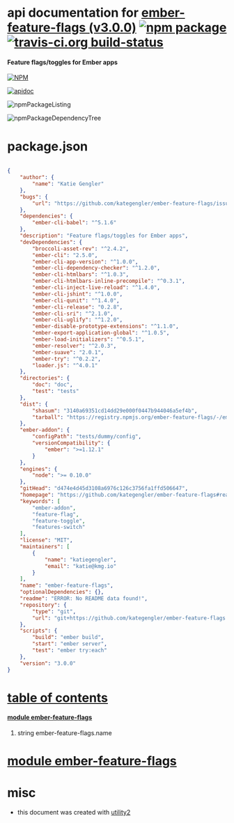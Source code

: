 # api documentation for  [ember-feature-flags (v3.0.0)](https://github.com/kategengler/ember-feature-flags#readme)  [![npm package](https://img.shields.io/npm/v/npmdoc-ember-feature-flags.svg?style=flat-square)](https://www.npmjs.org/package/npmdoc-ember-feature-flags) [![travis-ci.org build-status](https://api.travis-ci.org/npmdoc/node-npmdoc-ember-feature-flags.svg)](https://travis-ci.org/npmdoc/node-npmdoc-ember-feature-flags)
#### Feature flags/toggles for Ember apps

[![NPM](https://nodei.co/npm/ember-feature-flags.png?downloads=true)](https://www.npmjs.com/package/ember-feature-flags)

[![apidoc](https://npmdoc.github.io/node-npmdoc-ember-feature-flags/build/screenCapture.buildNpmdoc.browser._2Fhome_2Ftravis_2Fbuild_2Fnpmdoc_2Fnode-npmdoc-ember-feature-flags_2Ftmp_2Fbuild_2Fapidoc.html.png)](https://npmdoc.github.io/node-npmdoc-ember-feature-flags/build/apidoc.html)

![npmPackageListing](https://npmdoc.github.io/node-npmdoc-ember-feature-flags/build/screenCapture.npmPackageListing.svg)

![npmPackageDependencyTree](https://npmdoc.github.io/node-npmdoc-ember-feature-flags/build/screenCapture.npmPackageDependencyTree.svg)



# package.json

```json

{
    "author": {
        "name": "Katie Gengler"
    },
    "bugs": {
        "url": "https://github.com/kategengler/ember-feature-flags/issues"
    },
    "dependencies": {
        "ember-cli-babel": "^5.1.6"
    },
    "description": "Feature flags/toggles for Ember apps",
    "devDependencies": {
        "broccoli-asset-rev": "^2.4.2",
        "ember-cli": "2.5.0",
        "ember-cli-app-version": "^1.0.0",
        "ember-cli-dependency-checker": "^1.2.0",
        "ember-cli-htmlbars": "^1.0.3",
        "ember-cli-htmlbars-inline-precompile": "^0.3.1",
        "ember-cli-inject-live-reload": "^1.4.0",
        "ember-cli-jshint": "^1.0.0",
        "ember-cli-qunit": "^1.4.0",
        "ember-cli-release": "0.2.8",
        "ember-cli-sri": "^2.1.0",
        "ember-cli-uglify": "^1.2.0",
        "ember-disable-prototype-extensions": "^1.1.0",
        "ember-export-application-global": "^1.0.5",
        "ember-load-initializers": "^0.5.1",
        "ember-resolver": "^2.0.3",
        "ember-suave": "2.0.1",
        "ember-try": "^0.2.2",
        "loader.js": "^4.0.1"
    },
    "directories": {
        "doc": "doc",
        "test": "tests"
    },
    "dist": {
        "shasum": "3140a69351cd14dd29e000f0447b944046a5ef4b",
        "tarball": "https://registry.npmjs.org/ember-feature-flags/-/ember-feature-flags-3.0.0.tgz"
    },
    "ember-addon": {
        "configPath": "tests/dummy/config",
        "versionCompatibility": {
            "ember": ">=1.12.1"
        }
    },
    "engines": {
        "node": ">= 0.10.0"
    },
    "gitHead": "d474e4d45d3108a6976c126c3756fa1ffd506647",
    "homepage": "https://github.com/kategengler/ember-feature-flags#readme",
    "keywords": [
        "ember-addon",
        "feature-flag",
        "feature-toggle",
        "features-switch"
    ],
    "license": "MIT",
    "maintainers": [
        {
            "name": "katiegengler",
            "email": "katie@kmg.io"
        }
    ],
    "name": "ember-feature-flags",
    "optionalDependencies": {},
    "readme": "ERROR: No README data found!",
    "repository": {
        "type": "git",
        "url": "git+https://github.com/kategengler/ember-feature-flags.git"
    },
    "scripts": {
        "build": "ember build",
        "start": "ember server",
        "test": "ember try:each"
    },
    "version": "3.0.0"
}
```



# <a name="apidoc.tableOfContents"></a>[table of contents](#apidoc.tableOfContents)

#### [module ember-feature-flags](#apidoc.module.ember-feature-flags)
1.  string <span class="apidocSignatureSpan">ember-feature-flags.</span>name



# <a name="apidoc.module.ember-feature-flags"></a>[module ember-feature-flags](#apidoc.module.ember-feature-flags)



# misc
- this document was created with [utility2](https://github.com/kaizhu256/node-utility2)
